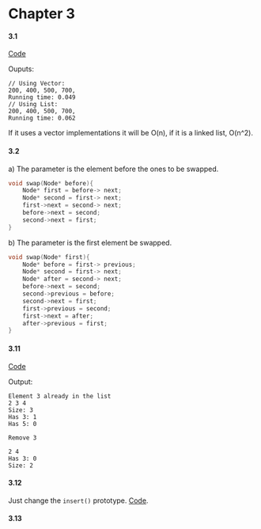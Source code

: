 # Chapter 3

#### 3.1
[Code](./31.cc)

Ouputs:

```
// Using Vector:
200, 400, 500, 700,
Running time: 0.049
// Using List:
200, 400, 500, 700,
Running time: 0.062
```

If it uses a vector implementations it will be O(n), if it is a linked list, O(n^2).

#### 3.2
a) The parameter is the element before the ones to be swapped. 
```c++
void swap(Node* before){
    Node* first = before-> next;
    Node* second = first-> next;
    first->next = second-> next;
    before->next = second;
    second->next = first;
}
```
b) The parameter is the first element be swapped. 
```c++
void swap(Node* first){
    Node* before = first-> previous;
    Node* second = first-> next;
    Node* after = second-> next;
    before->next = second;
    second->previous = before;
    second->next = first;
    first->previous = second;
    first->next = after;
    after->previous = first;
}
```
#### 3.11
[Code](./311.cc)

Output:

```
Element 3 already in the list
2 3 4
Size: 3
Has 3: 1
Has 5: 0

Remove 3

2 4
Has 3: 0
Size: 2
```

#### 3.12

Just change the `insert()` prototype. [Code](./312.cc).

#### 3.13